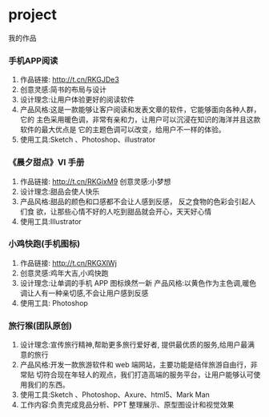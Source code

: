 # project
我的作品

### 手机APP阅读   
1. 作品链接: http://t.cn/RKGJDe3     
2. 创意灵感:简书的布局与设计   
3. 设计理念:让用户体验更好的阅读软件  
4. 产品风格:这是一款能够让客户阅读和发表文章的软件，它能够面向各种人群，它的 主色采用暖色调，非常有亲和力，让用户可以沉浸在知识的海洋并且这款软件的最大优点是 它的主题色调可以改变，给用户不一样的体验。     
5. 使用工具:Sketch 、Photoshop、illustrator

### 《晨夕甜点》VI 手册
1. 作品链接: http://t.cn/RKGixM9 创意灵感:小梦想    
2. 设计理念:甜品会使人快乐    
3. 产品风格:甜品的颜色和口感都不会让人感到反感， 反之食物的色彩会引起人们食 欲，让那些心情不好的人吃到甜品就会开心，天天好心情    
4. 使用工具:Illustrator    

### 小鸡快跑(手机图标)   
1. 作品链接: http://t.cn/RKGXlWj   
2. 创意灵感:鸡年大吉,小鸡快跑    
3. 设计理念:让单调的手机 APP 图标焕然一新 产品风格:以黄色作为主色调,暖色调让人有一种亲切感,不会让用户感到反感 
4. 使用工具: Photoshop   

### 旅行猴(团队原创)    
1. 设计理念:宣传旅行精神,帮助更多旅行爱好者, 提供最优质的服务,给用户最满意的旅行
2. 产品风格:开发一款旅游软件和 web 端网站，主要功能是结伴旅游自由行，非常贴 切符合现在年轻人的观点，我们打造高端的服务平台，让用户能够认可使用我们的东西。
3. 使用工具:Sketch 、Photoshop、Axure、html5、Mark Man    
4. 工作内容:负责完成竞品分析、PPT 整理展示、原型图设计和视觉效果   
